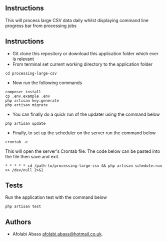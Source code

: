 ## Instructions
This will process large CSV data daily whilst displaying command line progress bar from processing jobs

## Instructions

- Git clone this repository or download this application folder which ever is relevant
- From terminal set current working directory to the application folder
```
cd processing-large-csv
```

- Now run the following commands
```
composer install 
cp .env.example .env
php artisan key:generate
php artisan migrate
```

- You can finally do a quick run of the updater using the command below 
```
php artisan update
```

- Finally, to set up the scheduler on the server run the command below
```
crontab -e
```
This will open the server's Crontab file. The code below can be pasted into the file then save and exit.
```
* * * * * cd /path-to/processing-large-csv && php artisan schedule:run >> /dev/null 2>&1
```
## Tests

Run the application test with the command below
```
php artisan test
```

## Authors

- Afolabi Abass [afolabi.abass@hotmail.co.uk](mailto://afolabi.abass@hotmail.co.uk).


